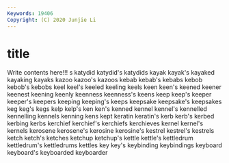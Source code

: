 ```yaml
---
Keywords: 19406
Copyright: (C) 2020 Junjie Li
---
```


# title

Write contents here!!!
s
katydid 
katydid's 
katydids 
kayak 
kayak's 
kayaked 
kayaking 
kayaks 
kazoo 
kazoo's
kazoos 
kebab 
kebab's 
kebabs 
kebob 
kebob's 
kebobs 
keel 
keel's 
keeled
keeling 
keels 
keen 
keen's 
keened 
keener 
keenest 
keening 
keenly 
keenness
keenness's 
keens 
keep 
keep's 
keeper 
keeper's 
keepers 
keeping 
keeping's 
keeps
keepsake 
keepsake's 
keepsakes 
keg 
keg's 
kegs 
kelp 
kelp's 
ken 
ken's
kenned 
kennel 
kennel's 
kennelled 
kennelling 
kennels 
kenning 
kens 
kept 
keratin
keratin's 
kerb 
kerb's 
kerbed 
kerbing 
kerbs 
kerchief 
kerchief's 
kerchiefs 
kerchieves
kernel 
kernel's 
kernels 
kerosene 
kerosene's 
kerosine 
kerosine's 
kestrel 
kestrel's 
kestrels
ketch 
ketch's 
ketches 
ketchup 
ketchup's 
kettle 
kettle's 
kettledrum 
kettledrum's 
kettledrums
kettles 
key 
key's 
keybinding 
keybindings 
keyboard 
keyboard's 
keyboarded 
keyboarder 
